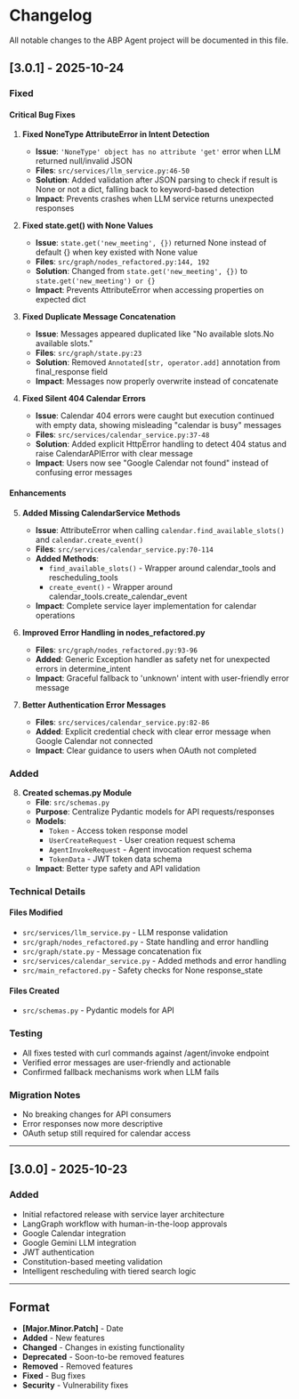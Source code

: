# Changelog

All notable changes to the ABP Agent project will be documented in this file.

## [3.0.1] - 2025-10-24

### Fixed

#### Critical Bug Fixes

1. **Fixed NoneType AttributeError in Intent Detection**
   - **Issue**: `'NoneType' object has no attribute 'get'` error when LLM returned null/invalid JSON
   - **Files**: `src/services/llm_service.py:46-50`
   - **Solution**: Added validation after JSON parsing to check if result is None or not a dict, falling back to keyword-based detection
   - **Impact**: Prevents crashes when LLM service returns unexpected responses

2. **Fixed state.get() with None Values**
   - **Issue**: `state.get('new_meeting', {})` returned None instead of default {} when key existed with None value
   - **Files**: `src/graph/nodes_refactored.py:144, 192`
   - **Solution**: Changed from `state.get('new_meeting', {})` to `state.get('new_meeting') or {}`
   - **Impact**: Prevents AttributeError when accessing properties on expected dict

3. **Fixed Duplicate Message Concatenation**
   - **Issue**: Messages appeared duplicated like "No available slots.No available slots."
   - **Files**: `src/graph/state.py:23`
   - **Solution**: Removed `Annotated[str, operator.add]` annotation from final_response field
   - **Impact**: Messages now properly overwrite instead of concatenate

4. **Fixed Silent 404 Calendar Errors**
   - **Issue**: Calendar 404 errors were caught but execution continued with empty data, showing misleading "calendar is busy" messages
   - **Files**: `src/services/calendar_service.py:37-48`
   - **Solution**: Added explicit HttpError handling to detect 404 status and raise CalendarAPIError with clear message
   - **Impact**: Users now see "Google Calendar not found" instead of confusing error messages

#### Enhancements

5. **Added Missing CalendarService Methods**
   - **Issue**: AttributeError when calling `calendar.find_available_slots()` and `calendar.create_event()`
   - **Files**: `src/services/calendar_service.py:70-114`
   - **Added Methods**:
     - `find_available_slots()` - Wrapper around calendar_tools and rescheduling_tools
     - `create_event()` - Wrapper around calendar_tools.create_calendar_event
   - **Impact**: Complete service layer implementation for calendar operations

6. **Improved Error Handling in nodes_refactored.py**
   - **Files**: `src/graph/nodes_refactored.py:93-96`
   - **Added**: Generic Exception handler as safety net for unexpected errors in determine_intent
   - **Impact**: Graceful fallback to 'unknown' intent with user-friendly error message

7. **Better Authentication Error Messages**
   - **Files**: `src/services/calendar_service.py:82-86`
   - **Added**: Explicit credential check with clear error message when Google Calendar not connected
   - **Impact**: Clear guidance to users when OAuth not completed

### Added

8. **Created schemas.py Module**
   - **File**: `src/schemas.py`
   - **Purpose**: Centralize Pydantic models for API requests/responses
   - **Models**:
     - `Token` - Access token response model
     - `UserCreateRequest` - User creation request schema
     - `AgentInvokeRequest` - Agent invocation request schema
     - `TokenData` - JWT token data schema
   - **Impact**: Better type safety and API validation

### Technical Details

#### Files Modified
- `src/services/llm_service.py` - LLM response validation
- `src/graph/nodes_refactored.py` - State handling and error handling
- `src/graph/state.py` - Message concatenation fix
- `src/services/calendar_service.py` - Added methods and error handling
- `src/main_refactored.py` - Safety checks for None response_state

#### Files Created
- `src/schemas.py` - Pydantic models for API

### Testing
- All fixes tested with curl commands against /agent/invoke endpoint
- Verified error messages are user-friendly and actionable
- Confirmed fallback mechanisms work when LLM fails

### Migration Notes
- No breaking changes for API consumers
- Error responses now more descriptive
- OAuth setup still required for calendar access

---

## [3.0.0] - 2025-10-23

### Added
- Initial refactored release with service layer architecture
- LangGraph workflow with human-in-the-loop approvals
- Google Calendar integration
- Google Gemini LLM integration
- JWT authentication
- Constitution-based meeting validation
- Intelligent rescheduling with tiered search logic

---

## Format
- **[Major.Minor.Patch]** - Date
- **Added** - New features
- **Changed** - Changes in existing functionality
- **Deprecated** - Soon-to-be removed features
- **Removed** - Removed features
- **Fixed** - Bug fixes
- **Security** - Vulnerability fixes
